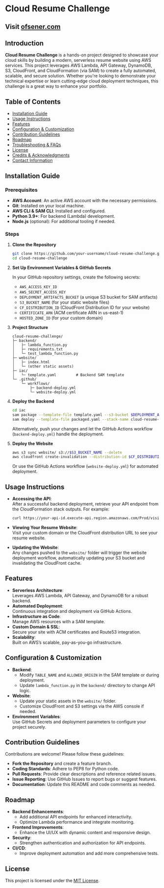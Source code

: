 # Cloud Resume Challenge

## Visit [ofsener.com](https://ofsener.com)

## Introduction

**Cloud Resume Challenge** is a hands-on project designed to showcase your cloud skills by building a modern, serverless resume website using AWS services. This project leverages AWS Lambda, API Gateway, DynamoDB, S3, CloudFront, and CloudFormation (via SAM) to create a fully automated, scalable, and secure solution. Whether you're looking to demonstrate your technical expertise or learn cutting-edge cloud deployment techniques, this challenge is a great way to enhance your portfolio.

## Table of Contents

- [Installation Guide](#installation-guide)
- [Usage Instructions](#usage-instructions)
- [Features](#features)
- [Configuration & Customization](#configuration--customization)
- [Contribution Guidelines](#contribution-guidelines)
- [Roadmap](#roadmap)
- [Troubleshooting & FAQs](#troubleshooting--faqs)
- [License](#license)
- [Credits & Acknowledgments](#credits--acknowledgments)
- [Contact Information](#contact-information)

## Installation Guide

### Prerequisites

- **AWS Account**: An active AWS account with the necessary permissions.
- **Git**: Installed on your local machine.
- **AWS CLI & SAM CLI**: Installed and configured.
- **Python 3.9+**: For backend (Lambda) development.
- **Node.js** (optional): For additional tooling if needed.

### Steps

1. **Clone the Repository**

   ```bash
   git clone https://github.com/your-username/cloud-resume-challenge.git
   cd cloud-resume-challenge
   ```

2. **Set Up Environment Variables & GitHub Secrets**

   In your GitHub repository settings, create the following secrets:
   - `AWS_ACCESS_KEY_ID`
   - `AWS_SECRET_ACCESS_KEY`
   - `DEPLOYMENT_ARTIFACTS_BUCKET` (a unique S3 bucket for SAM artifacts)
   - `S3_BUCKET_NAME` (for your static website files)
   - `CF_DISTRIBUTION_ID` (CloudFront Distribution ID for your website)
   - `CERTIFICATE_ARN` (ACM certificate ARN in us-east-1)
   - `HOSTED_ZONE_ID` (for your custom domain)

3. **Project Structure**

   ```plaintext
   cloud-resume-challenge/
   ├─ backend/
   │   ├─ lambda_function.py
   │   ├─ requirements.txt
   │   └─ test_lambda_function.py
   ├─ website/
   │   ├─ index.html
   │   └─ (other static assets)
   ├─ iac/
   │   └─ template.yaml         # Backend SAM template
   └─ .github/
       └─ workflows/
           ├─ backend-deploy.yml
           └─ website-deploy.yml
   ```

4. **Deploy the Backend**

   ```bash
   cd iac
   sam package --template-file template.yaml --s3-bucket $DEPLOYMENT_ARTIFACTS_BUCKET --output-template-file packaged.yaml
   sam deploy --template-file packaged.yaml --stack-name cloud-resume-backend-stack --capabilities CAPABILITY_NAMED_IAM --parameter-overrides TableName="ZiyaretciSayaci" AllowedOrigin="https://yourdomain.com"
   ```

   Alternatively, push your changes and let the GitHub Actions workflow (`backend-deploy.yml`) handle the deployment.

5. **Deploy the Website**

   ```bash
   aws s3 sync website/ s3://$S3_BUCKET_NAME --delete
   aws cloudfront create-invalidation --distribution-id $CF_DISTRIBUTION_ID --paths "/*"
   ```

   Or use the GitHub Actions workflow (`website-deploy.yml`) for automated deployment.

## Usage Instructions

- **Accessing the API**:  
  After a successful backend deployment, retrieve your API endpoint from the CloudFormation stack outputs. For example:
  
  ```bash
  curl https://your-api-id.execute-api.region.amazonaws.com/Prod/visitorcount
  ```

- **Viewing Your Resume Website**:  
  Visit your custom domain or the CloudFront distribution URL to see your resume website.

- **Updating the Website**:  
  Any changes pushed to the `website/` folder will trigger the website deployment workflow, automatically updating your S3 bucket and invalidating the CloudFront cache.

## Features

- **Serverless Architecture**:  
  Leverages AWS Lambda, API Gateway, and DynamoDB for a robust backend.
- **Automated Deployment**:  
  Continuous integration and deployment via GitHub Actions.
- **Infrastructure as Code**:  
  Manage AWS resources with a SAM template.
- **Custom Domain & SSL**:  
  Secure your site with ACM certificates and Route53 integration.
- **Scalability**:  
  Built on AWS’s scalable, pay-as-you-go infrastructure.

## Configuration & Customization

- **Backend**:  
  - Modify `TABLE_NAME` and `ALLOWED_ORIGIN` in the SAM template or during deployment.
  - Update `lambda_function.py` in the `backend/` directory to change API logic.
- **Website**:  
  - Update your static assets in the `website/` folder.
  - Customize CloudFront and S3 settings via the AWS console if needed.
- **Environment Variables**:  
  Use GitHub Secrets and deployment parameters to configure your project securely.

## Contribution Guidelines

Contributions are welcome! Please follow these guidelines:
- **Fork the Repository** and create a feature branch.
- **Coding Standards**: Adhere to PEP8 for Python code.
- **Pull Requests**: Provide clear descriptions and reference related issues.
- **Issue Reporting**: Use GitHub Issues to report bugs or suggest features.
- **Documentation**: Update this README and code comments as needed.

## Roadmap

- **Backend Enhancements**:  
  - Add additional API endpoints for enhanced interactivity.
  - Optimize Lambda performance and integrate monitoring.
- **Frontend Improvements**:  
  - Enhance the UI/UX with dynamic content and responsive design.
- **Security**:  
  - Strengthen authentication and authorization for API endpoints.
- **CI/CD**:  
  - Improve deployment automation and add more comprehensive tests.

## License

This project is licensed under the [MIT License](LICENSE).

